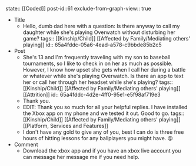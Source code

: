 state:: [[Coded]]
post-id::61
exclude-from-graph-view:: true

- Title
	- Hello, dumb dad here with a question: Is there anyway to call my daughter while she's playing Overwatch without disturbing her game?
	  tags:: [[Kinship/Child]] [[Affected by Family/Mediating others' playing]]
	  id:: 65a4fddc-05a6-4ead-a578-c9bbde85b2c5
- Post
	- She's 13 and I'm frequently traveling with my son to baseball tournaments, so I like to check in on her as much as possible. However, I know how upset she gets when I call her during a battle or whatever while she's playing Overwatch. Is there an app to text her or call her through her headset while she's playing?
	  tags:: [[Kinship/Child]] [[Affected by Family/Mediating others' playing]] [[Attrition]]
	  id:: 65a4fddc-4d2e-4ff0-95e1-e5f98af719e3
	- Thank you.
	- EDIT: Thank you so much for all your helpful replies. I have installed the Xbox app on my phone and we tested it out. Good to go.
	  tags:: [[Kinship/Child]] [[Affected by Family/Mediating others' playing]] [[Platform, Services and Features]]
	- I don't have any gold to give any of you, best I can do is three free hours of hitting lessons for any ballplayers you might have. 😜
- Comment
	- Download the xbox app and if you have an xbox live account you can message her message me if you need help.